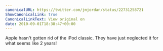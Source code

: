 ```yaml
---
canonicalURL: https://twitter.com/jmjordan/status/22731258721
ShowCanonicalLink: true
CanonicalLinkText: View original on
date: 2010-09-01T18:38:47+00:00
---
```

Apple hasn't gotten rid of the iPod classic. They have just neglected it for what seems like 2 years!